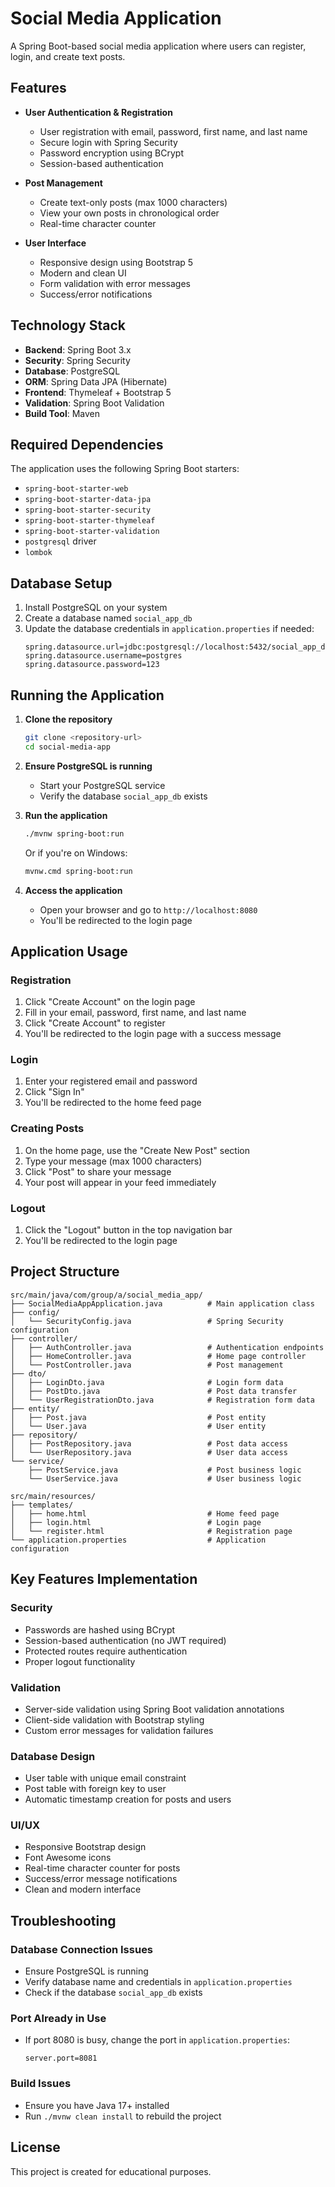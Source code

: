 # Social Media Application

A Spring Boot-based social media application where users can register, login, and create text posts.

## Features

- **User Authentication & Registration**
  - User registration with email, password, first name, and last name
  - Secure login with Spring Security
  - Password encryption using BCrypt
  - Session-based authentication

- **Post Management**
  - Create text-only posts (max 1000 characters)
  - View your own posts in chronological order
  - Real-time character counter

- **User Interface**
  - Responsive design using Bootstrap 5
  - Modern and clean UI
  - Form validation with error messages
  - Success/error notifications

## Technology Stack

- **Backend**: Spring Boot 3.x
- **Security**: Spring Security
- **Database**: PostgreSQL
- **ORM**: Spring Data JPA (Hibernate)
- **Frontend**: Thymeleaf + Bootstrap 5
- **Validation**: Spring Boot Validation
- **Build Tool**: Maven

## Required Dependencies

The application uses the following Spring Boot starters:
- `spring-boot-starter-web`
- `spring-boot-starter-data-jpa`
- `spring-boot-starter-security`
- `spring-boot-starter-thymeleaf`
- `spring-boot-starter-validation`
- `postgresql` driver
- `lombok`

## Database Setup

1. Install PostgreSQL on your system
2. Create a database named `social_app_db`
3. Update the database credentials in `application.properties` if needed:
   ```properties
   spring.datasource.url=jdbc:postgresql://localhost:5432/social_app_db
   spring.datasource.username=postgres
   spring.datasource.password=123
   ```

## Running the Application

1. **Clone the repository**
   ```bash
   git clone <repository-url>
   cd social-media-app
   ```

2. **Ensure PostgreSQL is running**
   - Start your PostgreSQL service
   - Verify the database `social_app_db` exists

3. **Run the application**
   ```bash
   ./mvnw spring-boot:run
   ```
   Or if you're on Windows:
   ```bash
   mvnw.cmd spring-boot:run
   ```

4. **Access the application**
   - Open your browser and go to `http://localhost:8080`
   - You'll be redirected to the login page

## Application Usage

### Registration
1. Click "Create Account" on the login page
2. Fill in your email, password, first name, and last name
3. Click "Create Account" to register
4. You'll be redirected to the login page with a success message

### Login
1. Enter your registered email and password
2. Click "Sign In"
3. You'll be redirected to the home feed page

### Creating Posts
1. On the home page, use the "Create New Post" section
2. Type your message (max 1000 characters)
3. Click "Post" to share your message
4. Your post will appear in your feed immediately

### Logout
1. Click the "Logout" button in the top navigation bar
2. You'll be redirected to the login page

## Project Structure

```
src/main/java/com/group/a/social_media_app/
├── SocialMediaAppApplication.java          # Main application class
├── config/
│   └── SecurityConfig.java                 # Spring Security configuration
├── controller/
│   ├── AuthController.java                 # Authentication endpoints
│   ├── HomeController.java                 # Home page controller
│   └── PostController.java                 # Post management
├── dto/
│   ├── LoginDto.java                       # Login form data
│   ├── PostDto.java                        # Post data transfer
│   └── UserRegistrationDto.java            # Registration form data
├── entity/
│   ├── Post.java                           # Post entity
│   └── User.java                           # User entity
├── repository/
│   ├── PostRepository.java                 # Post data access
│   └── UserRepository.java                 # User data access
└── service/
    ├── PostService.java                    # Post business logic
    └── UserService.java                    # User business logic

src/main/resources/
├── templates/
│   ├── home.html                           # Home feed page
│   ├── login.html                          # Login page
│   └── register.html                       # Registration page
└── application.properties                  # Application configuration
```

## Key Features Implementation

### Security
- Passwords are hashed using BCrypt
- Session-based authentication (no JWT required)
- Protected routes require authentication
- Proper logout functionality

### Validation
- Server-side validation using Spring Boot validation annotations
- Client-side validation with Bootstrap styling
- Custom error messages for validation failures

### Database Design
- User table with unique email constraint
- Post table with foreign key to user
- Automatic timestamp creation for posts and users

### UI/UX
- Responsive Bootstrap design
- Font Awesome icons
- Real-time character counter for posts
- Success/error message notifications
- Clean and modern interface

## Troubleshooting

### Database Connection Issues
- Ensure PostgreSQL is running
- Verify database name and credentials in `application.properties`
- Check if the database `social_app_db` exists

### Port Already in Use
- If port 8080 is busy, change the port in `application.properties`:
  ```properties
  server.port=8081
  ```

### Build Issues
- Ensure you have Java 17+ installed
- Run `./mvnw clean install` to rebuild the project

## License

This project is created for educational purposes.